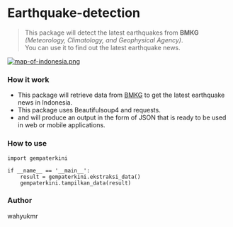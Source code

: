 
# Earthquake-detection
>This package will detect the latest earthquakes from **BMKG** *(Meteorology, Climatology, and Geophysical Agency)*.<br>
>You can use it to find out the latest earthquake news.

[![map-of-indonesia.png](https://i.postimg.cc/QNFYhPVJ/map-of-indonesia.png)](https://postimg.cc/14ZrKvG8)

### How it work
- This package will retrieve data from [BMKG](https://bmkg.go.id) to get the latest earthquake news in Indonesia.
- This package uses Beautifulsoup4 and requests.
- and will produce an output in the form of JSON that is ready to be used in web or mobile applications.

### How to use
~~~
import gempaterkini

if __name__ == '__main__':
    result = gempaterkini.ekstraksi_data()
    gempaterkini.tampilkan_data(result)
~~~

### Author
wahyukmr